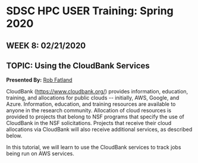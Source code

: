 # SDSC HPC USER Training: Spring 2020

## WEEK 8: 02/21/2020

## TOPIC: Using the CloudBank Services
**Presented By:** [Rob Fatland](https://escience.washington.edu/people/rob-fatland/)


CloudBank (https://www.cloudbank.org/) provides information, education, training, and allocations for public clouds 
-- initially, AWS, Google, and Azure. Information, education, and training resources are available to anyone in 
the research community. 
Allocation of cloud resources is provided to projects that belong to NSF programs that specify the use of CloudBank 
in the NSF solicitations.  Projects that receive their cloud allocations via CloudBank will also receive 
additional services, as described below. 

In this tutorial, we will learn to use the CloudBank services to track jobs being run on AWS services.
